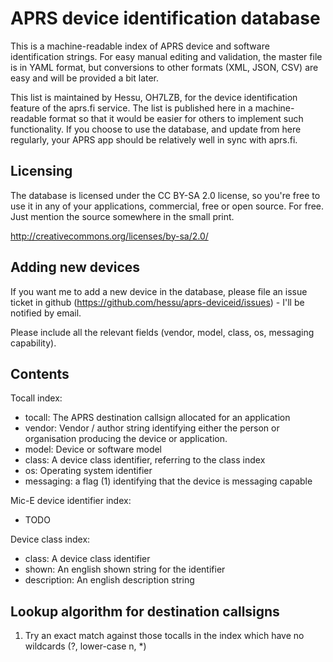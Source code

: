 
APRS device identification database
======================================

This is a machine-readable index of APRS device and software identification
strings.  For easy manual editing and validation, the master file is in YAML
format, but conversions to other formats (XML, JSON, CSV) are
easy and will be provided a bit later.

This list is maintained by Hessu, OH7LZB, for the device identification
feature of the aprs.fi service.  The list is published here in a
machine-readable format so that it would be easier for others to implement
such functionality.  If you choose to use the database, and update from here
regularly, your APRS app should be relatively well in sync with aprs.fi.


Licensing
------------

The database is licensed under the CC BY-SA 2.0 license, so you're free to
use it in any of your applications, commercial, free or open source.  For
free.  Just mention the source somewhere in the small print.

http://creativecommons.org/licenses/by-sa/2.0/


Adding new devices
---------------------

If you want me to add a new device in the database, please file an issue
ticket in github (https://github.com/hessu/aprs-deviceid/issues) - I'll be
notified by email.

Please include all the relevant fields (vendor, model, class, os, messaging
capability).


Contents
----------

Tocall index:

* tocall: The APRS destination callsign allocated for an application
* vendor: Vendor / author string identifying either the person or organisation
  producing the device or application.
* model: Device or software model
* class: A device class identifier, referring to the class index
* os: Operating system identifier
* messaging: a flag (1) identifying that the device is messaging capable

Mic-E device identifier index:

* TODO

Device class index:

* class: A device class identifier
* shown: An english shown string for the identifier
* description: An english description string


Lookup algorithm for destination callsigns
---------------------------------------------

1. Try an exact match against those tocalls in the index which have no
   wildcards (?, lower-case n, *)


